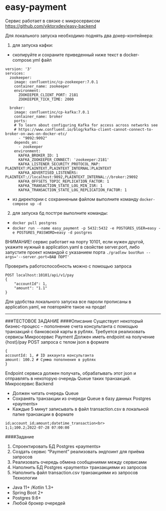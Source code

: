 # easy-payment
Сервис работает в связке с микросервисом https://github.com/viktorxdev/easy-backend

Для локального запуска необходимо поднять два докер-контейнера: 
1) для запуска кафки:
- скопируйте и сохраните приведенный ниже текст в docker-compose.yml файл 

```
version: '3'
services:
  zookeeper:
    image: confluentinc/cp-zookeeper:7.0.1
    container_name: zookeeper
    environment:
      ZOOKEEPER_CLIENT_PORT: 2181
      ZOOKEEPER_TICK_TIME: 2000

  broker:
    image: confluentinc/cp-kafka:7.0.1
    container_name: broker
    ports:
    # To learn about configuring Kafka for access across networks see
    # https://www.confluent.io/blog/kafka-client-cannot-connect-to-broker-on-aws-on-docker-etc/
      - "9092:9092"
    depends_on:
      - zookeeper
    environment:
      KAFKA_BROKER_ID: 1
      KAFKA_ZOOKEEPER_CONNECT: 'zookeeper:2181'
      KAFKA_LISTENER_SECURITY_PROTOCOL_MAP: PLAINTEXT:PLAINTEXT,PLAINTEXT_INTERNAL:PLAINTEXT
      KAFKA_ADVERTISED_LISTENERS: PLAINTEXT://localhost:9092,PLAINTEXT_INTERNAL://broker:29092
      KAFKA_OFFSETS_TOPIC_REPLICATION_FACTOR: 1
      KAFKA_TRANSACTION_STATE_LOG_MIN_ISR: 1
      KAFKA_TRANSACTION_STATE_LOG_REPLICATION_FACTOR: 1
 ```      
- из директории с сохранненым файлом выполните команду ```docker-compose up -d```
2) для запуска бд постгре выполните команды:
- ```docker pull postgres```
- ```docker run --name easy_payment -p 5432:5432 -e POSTGRES_USER=easy -e POSTGRES_PASSWORD=easy -d postgres```


ВНИМАНИЕ! сервис работает на порту 10101, если нужен другой, укажите нужный в application.yaml в свойстве server.port,
либо запустите проект командой с указанием порта ```./gradlew bootRun --args='--server.port=ВАШ ПОРТ'```

Проверить работоспособность можно с помощью запроса
```
POST localhost:10101/api/v1/pay
{
    "accountId": 1,
    "amount": "1.1"
}
```

Для удобства локального запуска все пароли прописаны в application.yaml, не повторяйте такое на проде!

---
###ТЕСТОВОЕ ЗАДАНИЕ
####Описание
Существует некоторый бизнес-процесс – пополнение счета консультанта с помощью транзакций с
банковской карты в рублях.
Требуется реализовать сервисы
Микросервис Payment
Должен иметь endpoint на получение {host}/pay
POST запроса с телом json в формате
```
{
accountId: 1, # ID аккаунта консультанта
amount: 100.2 # Сумма пополнения в рублях
}
```

Endpoint сервиса должен получать, обрабатывать этот json и отправлять в некоторую очередь
Queue таких транзакций.
Микросервис Backend
- Должен читать очередь Queue
- Сохранять транзакции из очереди Queue в базу данных Postgres «payments»
- Каждые 5 минут записывать в файл transaction.csv в локальной папке транзакции в
  формате
```
id;account_id;amount;datetime_transaction<br>
1;1;100.2;2022-07-28 07:00:00
```
####Задание
1. Спроектировать БД Postgres «payments»
2. Создать сервис “Payment” реализовать эндпоинт для приёма запросов
3. Реализовать очередь обмена сообщениями между сервисами
4. Наполнить БД Postgres «payments» транзакциями из запросов
5. Наполнить файл transaction.csv транзакциями из запросов
   Технологии
- Java 11+ /Kotlin 1.3+
- Spring Boot 2+
- Postgres 9.6+
- Любой брокер очередей
